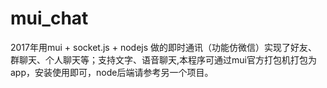 # mui_chat
2017年用mui + socket.js + nodejs 做的即时通讯（功能仿微信）实现了好友、群聊天、个人聊天等；支持文字、语音聊天,本程序可通过mui官方打包机打包为app，安装使用即可，node后端请参考另一个项目。
